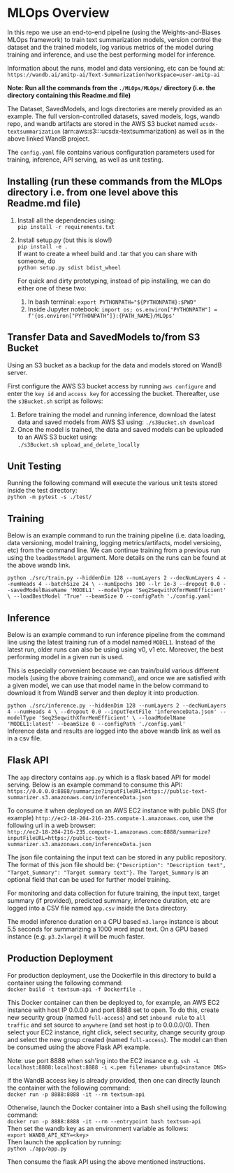# MLOps Overview
In this repo we use an end-to-end pipeline (using the Weights-and-Biases MLOps framework) to train text summarization models, version control the dataset and the trained models, log various metrics of the model during training and inference, and use the best performing model for inference.  

Information about the runs, model and data versioning, etc can be found at:  
`https://wandb.ai/amitp-ai/Text-Summarization?workspace=user-amitp-ai`

**Note: Run all the commands from the `./MLOps/MLOps/` directory (i.e. the directory containing this Readme.md file)**

The Dataset, SavedModels, and logs directories are merely provided as an example. The full version-controlled datasets, saved models, logs, wandb repo, and wandb artifacts are stored in the AWS S3 bucket named `ucsdx-textsummarization` (arn:aws:s3:::ucsdx-textsummarization)  as well as in the above linked WandB project.

The `config.yaml` file contains various configuration parameters used for training, inference, API serving, as well as unit testing.

## Installing (run these commands from the MLOps directory i.e. from one level above this Readme.md file)
1. Install all the dependencies using:  
`pip install -r requirements.txt`

2. Install setup.py (but this is slow!)  
`pip install -e .`  
If want to create a wheel build and .tar that you can share with someone, do  
`python setup.py sdist bdist_wheel`

    For quick and dirty prototyping, instead of pip installing, we can do either one of these two:
    1. In bash terminal:
            `export PYTHONPATH="${PYTHONPATH}:$PWD"`
    2. Inside Jupyter notebook:
            `import os; os.environ["PYTHONPATH"] = f'{os.environ["PYTHONPATH"]}:{PATH_NAME}/MLOps'`


## Transfer Data and SavedModels to/from S3 Bucket
Using an S3 bucket as a backup for the data and models stored on WandB server.

First configure the AWS S3 bucket access by running `aws configure` and enter the `key id` and `access key` for accessing the bucket. Thereafter, use the `s3Bucket.sh` script as follows:
1. Before training the model and running inference, download the latest data and saved models from AWS S3 using:             `./s3Bucket.sh download`
2. Once the model is trained, the data and saved models can be uploaded to an AWS S3 bucket using:  
    `./s3Bucket.sh upload_and_delete_locally`  


## Unit Testing
Running the following command will execute the various unit tests stored inside the test directory:  
`python -m pytest -s ./test/`  

			
## Training
Below is an example command to run the training pipeline (i.e. data loading, data versioning, model training, logging metrics/artifacts, model versioing, etc) from the command line. We can continue training from a previous run using the `loadBestModel` argument. More details on the runs can be found at the above wandb link.  

`python ./src/train.py --hiddenDim 128 --numLayers 2 --decNumLayers 4 --numHeads 4 --batchSize 24 \
--numEpochs 100 --lr 1e-3 --dropout 0.0 --savedModelBaseName 'MODEL1' --modelType 'Seq2SeqwithXfmrMemEfficient' \
--loadBestModel 'True' --beamSize 0 --configPath './config.yaml'`


## Inference
Below is an example command to run inference pipeline from the command line using the latest training run of a model named `MODEL1`. Instead of the latest run, older runs can also be using using v0, v1 etc. Moreover, the best performing model in a given run is used.  

This is especially convenient because we can train/build various different models (using the above training command), and once we are satisfied with a given model, we can use that model name in the below command to download it from WandB server and then deploy it into production.  

`python ./src/inference.py --hiddenDim 128 --numLayers 2 --decNumLayers 4 --numHeads 4 \
--dropout 0.0 --inputTextFile 'inferenceData.json' --modelType 'Seq2SeqwithXfmrMemEfficient' \
--loadModelName 'MODEL1:latest' --beamSize 0 --configPath './config.yaml'`  
Inference data and results are logged into the above wandb link as well as in a csv file.  


## Flask API
The `app` directory contains `app.py` which is a flask based API for model serving. Below is an example command to consume this API:  
`https://0.0.0.0:8888/summarize?inputFileURL=https://public-text-summarizer.s3.amazonaws.com/inferenceData.json`  

To consume it when deployed on an AWS EC2 instance with public DNS (for example) `http://ec2-18-204-216-235.compute-1.amazonaws.com`, use the following url in a web browser:  
`http://ec2-18-204-216-235.compute-1.amazonaws.com:8888/summarize?inputFileURL=https://public-text-summarizer.s3.amazonaws.com/inferenceData.json`

The json file containing the input text can be stored in any public repository. The format of this json file should be:   `{"Description": "Description text", "Target_Summary": "Target summary text"}.` `The Target_Summary` is an optional field that can be used for further model training.

For monitoring and data collection for future training, the input text, target summary (if provided), predicted summary, inference duration, etc are logged into a CSV file named `app.csv` inside the `Data` directory.

The model inference duration on a CPU based `m3.large` instance is about 5.5 seconds for summarizing a 1000 word input text. On a GPU based instance (e.g. `p3.2xlarge`) it will be much faster.

## Production Deployment
For production deployment, use the Dockerfile in this directory to build a container using the following command:  
`docker build -t textsum-api -f Dockerfile .`  

This Docker container can then be deployed to, for example, an AWS EC2 instance with host IP 0.0.0.0 and port 8888 set to open. To do this, create new security group (named `full-access`) and set `inbound rule` to `all traffic` and set source to `anywhere` (and set host ip to 0.0.0.0/0). Then select your EC2 instance, right click, select security, change security group and select the new group created (named `full-access`). The model can then be consumed using the above Flask API example. 

Note: use port 8888 when ssh'ing into the EC2 insance e.g. `ssh -L localhost:8888:localhost:8888 -i <.pem filename> ubuntu@<instance DNS>` 

If the WandB access key is already provided, then one can directly launch the container with the following command:  
`docker run -p 8888:8888 -it --rm textsum-api`  

Otherwise, launch the Docker container into a Bash shell using the following command:  
`docker run -p 8888:8888 -it --rm --entrypoint bash textsum-api`  
Then set the wandb key as an environment variable as follows:  
`export WANDB_API_KEY=<key>`  
Then launch the application by running:  
`python ./app/app.py`

Then consume the flask API using the above mentioned instructions.